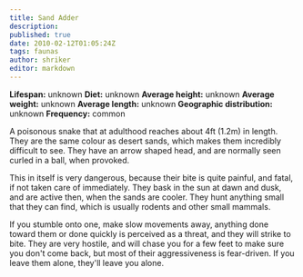 ```yaml
---
title: Sand Adder
description:
published: true
date: 2010-02-12T01:05:24Z
tags: faunas
author: shriker
editor: markdown
---
```

<!-- infobox starts -->
**Lifespan:** unknown
**Diet:** unknown
**Average height:** unknown
**Average weight:** unknown
**Average length:** unknown
**Geographic distribution:** unknown
**Frequency:** common
<!-- infobox ends -->

A poisonous snake that at adulthood reaches about 4ft (1.2m) in length. They are the same colour as desert sands, which makes them incredibly difficult to see. They have an arrow shaped head, and are normally seen curled in a ball, when provoked.

This in itself is very dangerous, because their bite is quite painful, and fatal, if not taken care of immediately. They bask in the sun at dawn and dusk, and are active then, when the sands are cooler. They hunt anything small that they can find, which is usually rodents and other small mammals.

If you stumble onto one, make slow movements away, anything done toward them or done quickly is perceived as a threat, and they will strike to bite. They are very hostile, and will chase you for a few feet to make sure you don't come back, but most of their aggressiveness is fear-driven. If you leave them alone, they'll leave you alone.